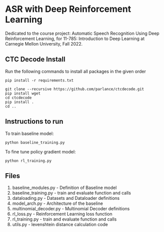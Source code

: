 # ASR with Deep Reinforcement Learning

Dedicated to the course project: Automatic Speech Recognition Using Deep Reinforcement Learning, for 11-785: Introduction to Deep Learning at Carnegie Mellon University, Fall 2022.

## CTC Decode Install

Run the following commands to install all packages in the given order

```
pip install -r requirements.txt

git clone --recursive https://github.com/parlance/ctcdecode.git
pip install wget
cd ctcdecode
pip install .
cd ..
```

## Instructions to run

To train baseline model:

```
python baseline_training.py
```

To fine tune policy gradient model:

```
python rl_training.py
```

## Files

1. baseline_modules.py - Definition of Baseline model
2. baseline_training.py - train and evaluate function and calls
3. dataloading.py - Datasets and Dataloader definitions
4. model_arch.py - Architecture of the baseline
5. multinomial_decoder.py - Multinomial Decoder definitions
6. rl_loss.py - Reinforcement Learning loss function
7. rl_training.py - train and evaluate function and calls
8. utils.py - levenshtein distance calculation code
